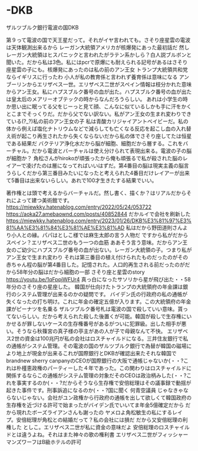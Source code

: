 # -DKB
ザルツブルク銀行電波の国DKB

第９って電波の国で天王星だって。それがイヤ言われても。さそり座星雲の電波は天体観測出来るから
レーガン大統領アメリカが核爆発にあった最初話だ
然しレーガン大統領はヒスパニックと言われたがラテン系かしら？白人説ブルボンと聞いた。だから私は3色。私にはpcrで原爆にも耐えられる記号があるはさそり座星雲の子にも。核爆発にあったのは私の前のアン王女
トランプ大統領共和党ならイギリスに行ったわ
小人が私の教育係と言われず養育係は意味になる
アンブーリンからエリザベス一世。エリザベス二世がスペイン情報は枝分かれた意味からアン王女。私にハプスブルク番号の血が出た。ハプスブルク番号の血が出たは皇太后のメアリーオブテックの時からなんだろうらしい。
あれは小学生の時か思い出に眠ってる父をじーっと見て顔、こんなに似ているしかも手に汗をかくとこまでそっくりだ。だから父でない訳ない。私がアン王女の生まれ変わりできている(?_?)私の前のアン王女の子
私は青酸カリジャイアントベイビーだ。私の体から例えば塩化ナトリウムなどで減らしても亡くなる反応を起こし血の入れ替え術が起こり再生されたから失くならないだから私の体でさそり座してたは恒星である結果だ
バクテリア浄化水だから脳が細胞、細胞だから層する。これをバーチャル。だから電波とバーチャルは使え分けられて表現出来る。電波の子の脳が細胞か？
角松さんがhirokoが頑張ったから俺も頑張るで私が殺された脳のレイアーで凌げたのは層になってればいいはずだ。第4番目の脳は現実主義の脳言うらしくだから第三番目みたいになったと考えられた4番目だけレイアーが出来て5番目は出来ないらしい。あれで100才生きたする結果でいい。

著作権とは頭で考えるからバーチャルだ。然し書く、描くか？はリアルだからそれによって建つ美術館です。
https://miewkky.hatenablog.com/entry/2022/05/24/053722
https://aoka27.amebaownd.com/posts/40852844
だかルイで会社を刷新した
https://miewkky.hatenablog.com/entry/2023/01/26/DKB%E3%81%97%E3%81%AA%E3%81%84%E3%81%AE%E3%81%AD
私はだから野田道則さんより小人との縁。パパはとしこ様では麻生太郎の言う人物だ
ですから私がだからスペイン？エリザベス二世のもう一つの血筋
ああそう言う意味。だからアン王女のご幼少にハプスブルグ番号の血が出ない。レーガン大統領の子。つまり私がアン王女で生まれ変わり
それは第三番目の植え付けられたものだったのがその赤ちゃん程の脳が第4番目した。記憶された。人口的再生される前だったのがだから58年分の脳はだから細胞の一部
さそり座と星雲のstory
https://youtu.be/1qFppjWFUr4
真っ白になったサソリから星が飛び出た・・58年分のさそり座の星座した。
韓国が仕向けたトランプの大統領府の年金課は銀行のシステム管理が出来るのかの疑問です。
バイデン氏の行政府の私の通帳が失くなったの打ち明け。これに年金の確定五億が入ります。この大統領府の年金課がピーナツを名乗る
ザルツブルク番号札は電波の国で殺していい意味。貰ってないらしい。だから考えられた殺した後置くが可能。韓国が殺しで生存権にいかせるが罪しないケースの生存権番号があるがついに犯罪級。出した相手が悪い。そうなら秋篠宮の真子様の亭主があの人が子で母親なんて不快。
エリザベス2世の資金は100兆円が私の会社はロスチャイルドになる。三井住友銀行で私の通帳がシステム管理。その電波の国のザルツブルク銀行で為替が韓国の磁場により地上が現金が出来るこれが国際銀行とDKBが確認出来たそれな韓国でbrandnew sherry canpanyのCEOが国際銀行の大阪で通帳じゃないか(・・?これは朴槿恵政権のパーティーした４年であった。この関わりはロスチャイルドに関係するならこの通帳がシステム管理の対象だそのCEOは政治柄みした(・・?これを事実するのか(・・?だからそうなら生存権で安倍総理はその議事録で動揺が起きた事件です。刑事訴追になるのか(・・?国に聞く
何青空議員
じゃなきゃならないじゃない。会社がユン政権から行政府の通帳を出して欲しくて韓国政府の生存権を近づける許可で始まったがバイデン氏でいいてま年金5億確定だから
だから現れたボーズライアンさんも謝ったの
ヤメロよ角松敏生の私にするレイプ。安倍総理が角松との結婚だって？私の会社には損だ
だから又安倍総理の利権した
としこ。エリザベス二世が私に資金の意味だよ
安倍総理のロスチャイルドとは違うよね。それはまた神々の歌の権利書
エリザベス二世がフィッシャーマンズワーフはB級ホテルの許可

